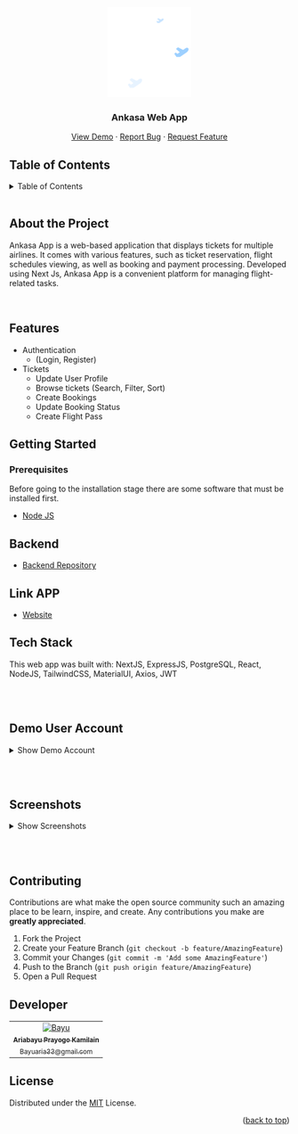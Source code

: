 
<br />
<div align="center">
  <a href="">
    <img src="public/logo.png" alt="Logo" width="150px">
  </a>

  <h3 align="center">Ankasa Web App</h3>

  <p align="center">
    <a href="https://frontend-ankasa-next-j6u4sb600-bayuaria33.vercel.app/">View Demo</a>
    ·
    <a href="https://github.com/bayuaria33/frontend-ankasa-next/issues">Report Bug</a>
    ·
    <a href="https://github.com/bayuaria33/frontend-ankasa-next/issues">Request Feature</a>
  </p>
</div>

## Table of Contents

<details>
  <summary>Table of Contents</summary>

  <ol>
    <li>
      <a href="#about-the-project">About The Project</a>
    </li>
    <li>
      <a href="#features">Features</a>
    </li>
    <li>
      <a href="#getting-started">Getting Started</a>
      <ul>
        <li><a href="#prerequisites">Prerequisites</a></li>
        <li><a href="#installation">Installation</a></li>
        <li><a href="#setup-env-example">Setup .env example</a></li>
      </ul>
    </li>
    <li><a href="#screenshots">Screenshots</a></li>
    <li><a href="#contributing">Contributing</a></li>
    <li><a href="#developer">Contact</a></li>
    <li><a href="#license">License</a></li>
  </ol>
</details>
<br/>


## About the Project

Ankasa App is a web-based application that displays tickets for multiple airlines. It comes with various features, such as ticket reservation, flight schedules viewing, as well as booking and payment processing. Developed using Next Js, Ankasa App is a convenient platform for managing flight-related tasks.

<br/>

## Features

- Authentication
  - (Login, Register)
- Tickets
  - Update User Profile
  - Browse tickets (Search, Filter, Sort)
  - Create Bookings
  - Update Booking Status
  - Create Flight Pass

## Getting Started

### Prerequisites

Before going to the installation stage there are some software that must be installed first.

- [Node JS](https://nodejs.org/en/download/)

## Backend
- [Backend Repository](https://github.com/bayuaria33/backend-ankasa)

## Link APP
- [Website](https://frontend-ankasa-next-j6u4sb600-bayuaria33.vercel.app/)


## Tech Stack
This web app was built with: NextJS, ExpressJS, PostgreSQL, React, NodeJS, TailwindCSS, MaterialUI, Axios, JWT 

<br></br>

## Demo User Account
<details>
<summary>Show Demo Account</summary>


**Email** : budi123@email.id

**Password** : 123
</details>

<br></br>

## Screenshots

<details>
    <summary>Show Screenshots</summary>

| Landing Page                  |
| --------------------------------------------- |
| ![Landing](/screenshots/ss_landing.png) |

| Login Screen                        | Register Screen                           |
| ----------------------------------- | ----------------------------------------- |
| ![Login](/screenshots/ss_login.png) | ![Register](/screenshots/ss_register.png) |

| Flight Ticket Details Page | Search Tickets                          |
| --------------------------------------- | --------------------------------------- |
| ![Detail](/screenshots/ss_ticket_details.png) | ![Tickets](/screenshots/ss_tickets.png) |

| My Bookings Page                          | Profile Page                            |
| ----------------------------------------- | --------------------------------------- |
| ![Bookings](/screenshots/ss_bookings.png) | ![Profile](/screenshots/ss_profile.png) |

| Payment Page                             | Booking Pass Page                 |
| ---------------------------------------- | --------------------------------- |
| ![Payments](/screenshots/ss_payment.png) | ![Pass](/screenshots/ss_pass.png) |

</details>

<br></br>

## Contributing

Contributions are what make the open source community such an amazing place to be learn, inspire, and create. Any contributions you make are **greatly appreciated**.

1. Fork the Project
2. Create your Feature Branch (`git checkout -b feature/AmazingFeature`)
3. Commit your Changes (`git commit -m 'Add some AmazingFeature'`)
4. Push to the Branch (`git push origin feature/AmazingFeature`)
5. Open a Pull Request

## Developer

<center>
  <table>
    <tr>
      <td align="center">
        <a href="https://github.com/bayuaria33">
          <img width="100" src="https://github.com/bayuaria33.png" alt="Bayu"><br/>
          <sub><b>Ariabayu Prayogo Kamilain</b></sub> <br/>
          <sub>Bayuaria33@gmail.com</sub> <br/>
        </a>
      </td>
  </table>
</center>

## License

Distributed under the [MIT](/LICENSE) License.

<p align="right">(<a href="#top">back to top</a>)</p>